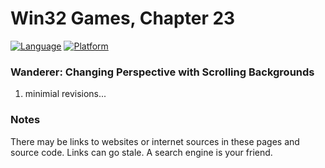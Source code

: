 # Win32 Games, Chapter 23
[![Language](https://img.shields.io/badge/Language%20-C++-blue.svg)](https://github.com/GeorgePimpleton/Win32-games/)
[![Platform](https://img.shields.io/badge/Platform%20-Win32-blue.svg)](https://github.com/GeorgePimpleton/Win32-games/)
### Wanderer: Changing Perspective with Scrolling Backgrounds

1. minimial revisions...

### Notes
There may be links to websites or internet sources in these pages and source code. Links can go stale. A search engine is your friend.

